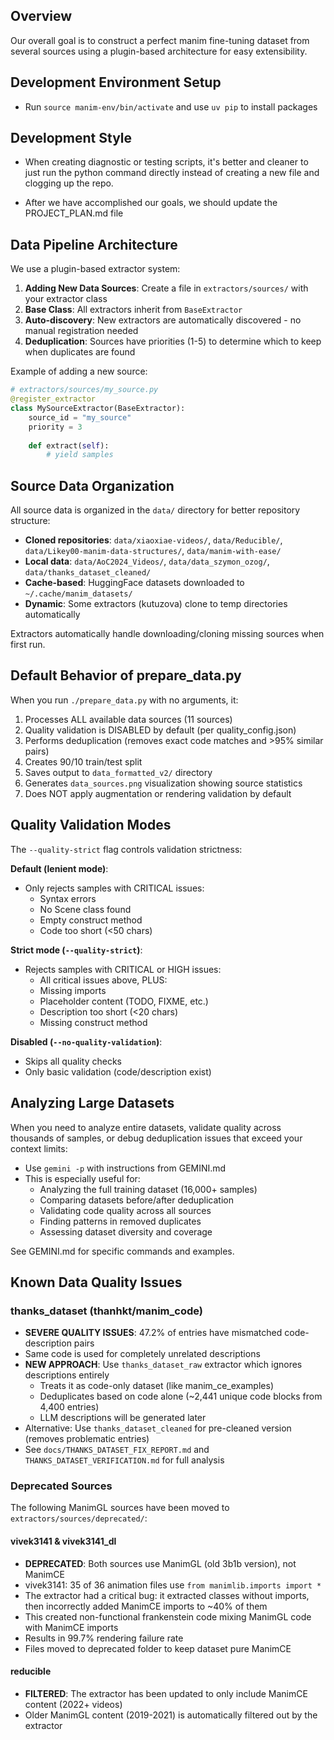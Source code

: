 ## Overview
Our overall goal is to construct a perfect manim fine-tuning dataset from several sources using a plugin-based architecture for easy extensibility.

## Development Environment Setup

- Run `source manim-env/bin/activate` and use `uv pip` to install packages

## Development Style
- When creating diagnostic or testing scripts, it's better and cleaner to just run the python command directly instead of creating a new file and clogging up the repo. 

- After we have accomplished our goals, we should update the PROJECT_PLAN.md file

## Data Pipeline Architecture

We use a plugin-based extractor system:

1. **Adding New Data Sources**: Create a file in `extractors/sources/` with your extractor class
2. **Base Class**: All extractors inherit from `BaseExtractor` 
3. **Auto-discovery**: New extractors are automatically discovered - no manual registration needed
4. **Deduplication**: Sources have priorities (1-5) to determine which to keep when duplicates are found

Example of adding a new source:
```python
# extractors/sources/my_source.py
@register_extractor
class MySourceExtractor(BaseExtractor):
    source_id = "my_source"
    priority = 3
    
    def extract(self):
        # yield samples
``` 

## Source Data Organization

All source data is organized in the `data/` directory for better repository structure:
- **Cloned repositories**: `data/xiaoxiae-videos/`, `data/Reducible/`, `data/Likey00-manim-data-structures/`, `data/manim-with-ease/`
- **Local data**: `data/AoC2024_Videos/`, `data/data_szymon_ozog/`, `data/thanks_dataset_cleaned/`
- **Cache-based**: HuggingFace datasets downloaded to `~/.cache/manim_datasets/`
- **Dynamic**: Some extractors (kutuzova) clone to temp directories automatically

Extractors automatically handle downloading/cloning missing sources when first run.

## Default Behavior of prepare_data.py

When you run `./prepare_data.py` with no arguments, it:
1. Processes ALL available data sources (11 sources)
2. Quality validation is DISABLED by default (per quality_config.json)
3. Performs deduplication (removes exact code matches and >95% similar pairs)
4. Creates 90/10 train/test split
5. Saves output to `data_formatted_v2/` directory
6. Generates `data_sources.png` visualization showing source statistics
7. Does NOT apply augmentation or rendering validation by default

## Quality Validation Modes

The `--quality-strict` flag controls validation strictness:

**Default (lenient mode)**:
- Only rejects samples with CRITICAL issues:
  - Syntax errors
  - No Scene class found
  - Empty construct method
  - Code too short (<50 chars)

**Strict mode (`--quality-strict`)**:
- Rejects samples with CRITICAL or HIGH issues:
  - All critical issues above, PLUS:
  - Missing imports
  - Placeholder content (TODO, FIXME, etc.)
  - Description too short (<20 chars)
  - Missing construct method

**Disabled (`--no-quality-validation`)**:
- Skips all quality checks
- Only basic validation (code/description exist)


## Analyzing Large Datasets

When you need to analyze entire datasets, validate quality across thousands of samples, or debug deduplication issues that exceed your context limits:
- Use `gemini -p` with instructions from GEMINI.md
- This is especially useful for:
  - Analyzing the full training dataset (16,000+ samples)
  - Comparing datasets before/after deduplication
  - Validating code quality across all sources
  - Finding patterns in removed duplicates
  - Assessing dataset diversity and coverage

See GEMINI.md for specific commands and examples.


## Known Data Quality Issues

### thanks_dataset (thanhkt/manim_code)
- **SEVERE QUALITY ISSUES**: 47.2% of entries have mismatched code-description pairs
- Same code is used for completely unrelated descriptions
- **NEW APPROACH**: Use `thanks_dataset_raw` extractor which ignores descriptions entirely
  - Treats it as code-only dataset (like manim_ce_examples)
  - Deduplicates based on code alone (~2,441 unique code blocks from 4,400 entries)
  - LLM descriptions will be generated later
- Alternative: Use `thanks_dataset_cleaned` for pre-cleaned version (removes problematic entries)
- See `docs/THANKS_DATASET_FIX_REPORT.md` and `THANKS_DATASET_VERIFICATION.md` for full analysis

### Deprecated Sources

The following ManimGL sources have been moved to `extractors/sources/deprecated/`:

#### vivek3141 & vivek3141_dl
- **DEPRECATED**: Both sources use ManimGL (old 3b1b version), not ManimCE
- vivek3141: 35 of 36 animation files use `from manimlib.imports import *`
- The extractor had a critical bug: it extracted classes without imports, then incorrectly added ManimCE imports to ~40% of them
- This created non-functional frankenstein code mixing ManimGL code with ManimCE imports
- Results in 99.7% rendering failure rate
- Files moved to deprecated folder to keep dataset pure ManimCE

#### reducible
- **FILTERED**: The extractor has been updated to only include ManimCE content (2022+ videos)
- Older ManimGL content (2019-2021) is automatically filtered out by the extractor

